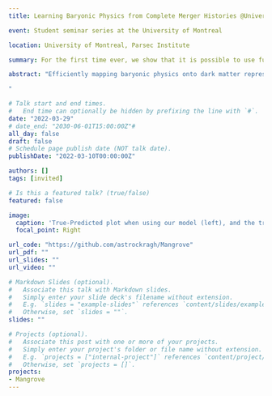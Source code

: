 ```yaml
---
title: Learning Baryonic Physics from Complete Merger Histories @Université de Montréal

event: Student seminar series at the University of Montreal

location: University of Montreal, Parsec Institute

summary: For the first time ever, we show that it is possible to use full merger histories to emulate SAMs with Machine Learning.

abstract: "Efficiently mapping baryonic physics onto dark matter represents one of the major challenges of the current cosmological paradigm. Even as Semi-Analytical Models (SAMs) and hydrodynamical simulations have made impressive advances in reproducing key observables across cosmologically significant volumes, there is significant tension between the predictions of these two methods, and the increases in simulation volume has meant that simulation times are now of order $10^8$ CPU hours. However, with recent advances in Machine Learning (ML), key quantities of these simulations can now be reproduced in seconds. Graph Neural Networks (GNNs) have proven to be the natural choice for learning physical relations, and among the most inherently graph-like structures found in astrophysics are the merger trees that encode the evolution of dark matter haloes, which are used by SAMs to simulate baryonic physics. I’ll discuss how SAMs can be emulated precisely and quickly with a GNN for several different baryonic quantities of interest, and how this method offers key advantages over other ML methods in analyzing the interdependence between assembly history and the baryonic properties of galaxies. 

"

# Talk start and end times.
#   End time can optionally be hidden by prefixing the line with `#`.
date: "2022-03-29"
# date_end: "2030-06-01T15:00:00Z"#
all_day: false
draft: false
# Schedule page publish date (NOT talk date).
publishDate: "2022-03-10T00:00:00Z"

authors: []
tags: [invited]

# Is this a featured talk? (true/false)
featured: false

image:
  caption: 'True-Predicted plot when using our model (left), and the traditional Abundance Matching approach (right), for regressing stellar mass'
  focal_point: Right

url_code: "https://github.com/astrockragh/Mangrove"
url_pdf: ""
url_slides: ""
url_video: ""

# Markdown Slides (optional).
#   Associate this talk with Markdown slides.
#   Simply enter your slide deck's filename without extension.
#   E.g. `slides = "example-slides"` references `content/slides/example-slides.md`.
#   Otherwise, set `slides = ""`.
slides: ""

# Projects (optional).
#   Associate this post with one or more of your projects.
#   Simply enter your project's folder or file name without extension.
#   E.g. `projects = ["internal-project"]` references `content/project/deep-learning/index.md`.
#   Otherwise, set `projects = []`.
projects:
- Mangrove
---
```

<!-- 
{{% callout note %}}
Click on the **Slides** button above to view the built-in slides feature.
{{% /callout %}}

Slides can be added in a few ways:

- **Create** slides using Wowchemy's [*Slides*](https://wowchemy.com/docs/managing-content/#create-slides) feature and link using `slides` parameter in the front matter of the talk file
- **Upload** an existing slide deck to `static/` and link using `url_slides` parameter in the front matter of the talk file
- **Embed** your slides (e.g. Google Slides) or presentation video on this page using [shortcodes](https://wowchemy.com/docs/writing-markdown-latex/).

Further event details, including [page elements](https://wowchemy.com/docs/writing-markdown-latex/) such as image galleries, can be added to the body of this page. -->
